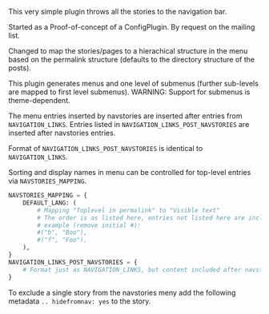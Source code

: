 This very simple plugin throws all the stories to the navigation bar.

Started as a Proof-of-concept of a ConfigPlugin.  By request on the mailing list.

Changed to map the stories/pages to a hierachical structure in the menu
based on the permalink structure (defaults to the directory structure
of the posts).

This plugin generates menus and one level of submenus (further sub-levels are mapped to first level submenus).
WARNING: Support for submenus is theme-dependent.

The menu entries inserted by navstories are inserted after entries from `NAVIGATION_LINKS`.
Entries listed in `NAVIGATION_LINKS_POST_NAVSTORIES` are inserted after navstories entries.

Format of `NAVIGATION_LINKS_POST_NAVSTORIES` is identical to `NAVIGATION_LINKS`.

Sorting and display names in menu can be controlled for top-level entries via `NAVSTORIES_MAPPING`.

```python
NAVSTORIES_MAPPING = {
    DEFAULT_LANG: (
        # Mapping "Toplevel in permalink" to "Visible text"
        # The order is as listed here, entries not listed here are included in the end,
        # example (remove initial #):
        #("b", "Boo"),
        #("f", "Foo"),
    ),
}
NAVIGATION_LINKS_POST_NAVSTORIES = {
    # Format just as NAVIGATION_LINKS, but content included after navstories entries
}
```

To exclude a single story from the navstories meny add the following
metadata `.. hidefromnav: yes` to the story.


